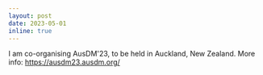 ```yaml
---
layout: post
date: 2023-05-01
inline: true
---
```


I am co-organising AusDM'23, to be held in Auckland, New Zealand. More info: <href> https://ausdm23.ausdm.org/ </href>